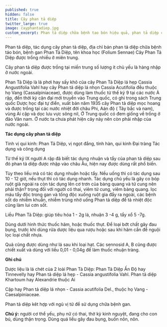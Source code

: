 ```yaml
---
published: true
hidden: false
title: Cây phan tả diệp
twitter_large: true
image: cayphantadiep.jpg
custom_excerpt: Phan tả diệp chữa bệnh tao bón hiệu quả, phan tả diệp có tác dụng giải độc gan, sổ độc gan, phan tả diệp sử dụng thường kết hợp với ngũ vị tử chữa bệnh gan.
---
```


Phan tả diệp, tác dụng cây phan tả diệp, địa chỉ bán phan tả diệp chữa bệnh táo bón, bệnh gan Phan Tả Diệp, tên khoa học (Folium Sennae) Cây Phan Tả Diệp được trồng nhiều ở miên trung.

Cây phan tả diệp được trồng tại miền trung số lượng ít chủ yếu là hàng nhập ở nước ngoài.

Phan Tả Diệp là lá phơi hay sấy khô của cây Phan Tả Diệp lá hẹp Cassia Angustifolia Vahl hay cây Phan tả diệp lá nhọn Cassia Acutifolia đều thuộc họ Vang (Cassalpiniaceae), được dùng làm thuốc từ thế kỷ 9 tại các nước Ả rập, đến thời kỳ cận đại mới truyền vào Trung quốc, có ghi trong sách Trung quốc Dược học đại tự điển, xuất bản năm 1935 cây Phan tả diệp mọc hoang và được trồng tại các nước nhiệt đới châu Phi, Aán độ ( Tây bắc và nam), vùng Ai cập và dọc lưu vực sông nil, Ở Trung quốc có đem giống về trồng ở đảo Vân nam. Ở nước ta chưa phát hiện cây này nên còn phải nhập của nước ngoài.

**Tác dụng cây phan tả diệp**

Tính vị qui kinh: Phan Tả Diệp, vị ngọt đắng, tính hàn, qui kinh Đại tràng Tác dụng và công dụng

Từ thế kỷ IX người A rập đã biết tác dụng nhuận và tẩy của phan tả diệp sau đó phan tả diệp được nhập vào châu Âu, hiện nay được dùng rất phổ biến.

Tùy theo liều mà có tác dụng nhuận hoặc tẩy. Nếu uống thì có tác dụng sau 10 - 12 giờ, nếu thụt thì có tác dụng nhanh. Tác dụng chủ yếu là gây co bóp ruột già ngoài ra còn tác dụng lên cơ trơn của bàng quang và tử cung nên phải thận? trọng đối với người có thai, viêm tử cung, viêm bàng quang. lọc máu tẩy độc trong gan và tống độc xuống ruột gìa đẩy ra ngoài, các bệnh sốt do nhiễm khuẩn, nhiễm trùng nhờ uống Phan tả diệp để tả nhiệt độc cũng làm lui cơn sốt.

Liều Phan Tả Diệp: giúp tiêu hóa 1 - 2g lá, nhuận 3 -4 g, tẩy xổ 5 -7g.

Dùng dưới hình thức thuốc hãm, hoặc thuốc thụt. Ðể loại bớt chất gây đau bụng, trước khi dùng rửa dược liệu qua rượu hoặc sau khi hãm cần để nguội lọc loại chất nhựa.

Quả cũng được dùng như lá sau khi loại hạt. Các sennosid A, B cũng được chiết xuất và dùng với liều 0,01 - 0,04g để làm thuốc nhuận tràng.

**Ghi chú**

Dược liệu là lá chét của 2 loài Phan Tả Diệp: Phan Tả Diệp Ấn Ðộ hay Tinnevelly hay  Phan tả diệp lá hẹp - Cassia angustifolia Vahl.  Phan tả diệp Khartoum hay Alexandrie thuộc Ai 

Cập hay Phan tả diệp lá nhọn - Cassia acutifolia Del., thuộc họ Vang -Caesalpiniaceae.

Phan tả diệp kêt hợp với ngủ vị tử để sử dụng chữa bệnh gan.

**Chú ý:** người cơ thể yếu, phụ nữ có thai, thờ kỳ kinh nguyệt, đang cho con bú, dùng thận trọng. Dùng quá liều gây đau bụng, buồn nôn, nôn.